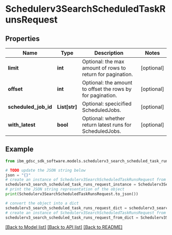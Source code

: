 # Schedulerv3SearchScheduledTaskRunsRequest


## Properties

Name | Type | Description | Notes
------------ | ------------- | ------------- | -------------
**limit** | **int** | Optional: the max amount of rows to return for pagination. | [optional] 
**offset** | **int** | Optional: the amount to offset the rows by for pagination. | [optional] 
**scheduled_job_id** | **List[str]** | Optional: specicified ScheduledJobs. | [optional] 
**with_latest** | **bool** | Optional: whether return latest runs for ScheduledJobs. | [optional] 

## Example

```python
from ibm_gdsc_sdk_software.models.schedulerv3_search_scheduled_task_runs_request import Schedulerv3SearchScheduledTaskRunsRequest

# TODO update the JSON string below
json = "{}"
# create an instance of Schedulerv3SearchScheduledTaskRunsRequest from a JSON string
schedulerv3_search_scheduled_task_runs_request_instance = Schedulerv3SearchScheduledTaskRunsRequest.from_json(json)
# print the JSON string representation of the object
print(Schedulerv3SearchScheduledTaskRunsRequest.to_json())

# convert the object into a dict
schedulerv3_search_scheduled_task_runs_request_dict = schedulerv3_search_scheduled_task_runs_request_instance.to_dict()
# create an instance of Schedulerv3SearchScheduledTaskRunsRequest from a dict
schedulerv3_search_scheduled_task_runs_request_from_dict = Schedulerv3SearchScheduledTaskRunsRequest.from_dict(schedulerv3_search_scheduled_task_runs_request_dict)
```
[[Back to Model list]](../README.md#documentation-for-models) [[Back to API list]](../README.md#documentation-for-api-endpoints) [[Back to README]](../README.md)


